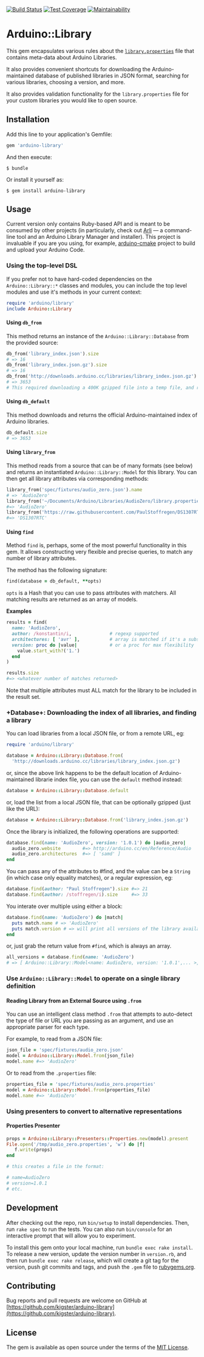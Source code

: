 [![Build Status](https://travis-ci.org/kigster/arduino-library.svg?branch=master)](https://travis-ci.org/kigster/arduino-library)
[![Test Coverage](https://api.codeclimate.com/v1/badges/0da01eba1b556826a231/test_coverage)](https://codeclimate.com/github/kigster/arduino-library/test_coverage)
[![Maintainability](https://api.codeclimate.com/v1/badges/0da01eba1b556826a231/maintainability)](https://codeclimate.com/github/kigster/arduino-library/maintainability)

# Arduino::Library

This gem encapsulates various rules about the [`library.properties`](https://github.com/arduino/Arduino/wiki/Arduino-IDE-1.5:-Library-specification#library-metadata) file that contains meta-data about Arduino Libraries.

It also provides convenient shortcuts for downloading the Arduino-maintained database of published libraries in JSON format, searching for various libraries, choosing a version, and more.

It also provides validation functionality for the `library.properties` file for your custom libraries you would like to open source.
 

## Installation

Add this line to your application's Gemfile:

```ruby
gem 'arduino-library'
```

And then execute:

    $ bundle

Or install it yourself as:

    $ gem install arduino-library

## Usage

Current version only contains Ruby-based API and is meant to be consumed by other projects (in particularly, check out [Arli](https://github.com/kigster/arli) — a command-line tool and an Arduino Library Manager and installer). This project is invaluable if you are you using, for example, [arduino-cmake](https://github.com/arduino-cmake/arduino-cmake) project to build and upload your Arduino Code.


### Using the top-level DSL

If you prefer not to have hard-coded dependencies on the `Arduino::Library::*` classes and modules, you can include the top level modules and use it's methods in your current context:

```ruby
require 'arduino/library'
include Arduino::Library
```

#### Using `db_from`

This method returns an instance of the `Arduino::Library::Database` from the provided source:

```ruby
db_from('library_index.json').size 
# => 16
db_from('library_index.json.gz').size
# => 16
db_from('http://downloads.arduino.cc/libraries/library_index.json.gz').size 
# => 3653
# This required downloading a 400K gzipped file into a temp file, and reading from there.
```

#### Using `db_default`

This method downloads and returns the official Arduino-maintained index of Arduino libraries.

```ruby
db_default.size
# => 3653
```

#### Using `library_from`

This method reads from a source that can be of many formats (see below) and returns an instantiated `Arduino::Library::Model` for this library. You can then get all library attributes via corresponding methods:

```ruby
library_from('spec/fixtures/audio_zero.json').name 
# => 'AudioZero'
library_from('~/Documents/Arduino/Libraries/AudioZero/library.properties').name 
#=> 'AudioZero'
library_from('https://raw.githubusercontent.com/PaulStoffregen/DS1307RTC/master/library.properties').name
#=> 'DS1307RTC'
```

#### Using `find`

Method `find` is, perhaps, some of the most powerful functionality in this gem. It allows constructing very flexible and precise queries, to match any number of library attributes.

The method has the following signature:

```ruby
find(database = db_default, **opts)
```

`opts` is a Hash that you can use to pass attributes with matchers. All matching results are returned as an array of models.

**Examples**

```ruby
results = find(
  name: 'AudioZero',
  author: /konstantin/i,              # regexp supported
  architectures: [ 'avr' ],           # array is matched if it's a subset
  version: proc do |value|            # or a proc for max flexibility
    value.start_with?('1.')
  end
)

results.size 
#=> <whatever number of matches returned>
```

Note that multiple attributes must ALL match for the library to be included in the result set.

### +Database+: Downloading the index of all libraries, and finding a library

You can load libraries from a local JSON file, or from a remote URL, eg:  

```ruby 
require 'arduino/library'

database = Arduino::Library::Database.from(
  'http://downloads.arduino.cc/libraries/library_index.json.gz')
```

or, since the above link happens to be the default location of Arduino-maintained librarie index file, you can use the `default` method instead:

```ruby
database = Arduino::Library::Database.default
```

or, load the list from a local JSON file, that can be optionally gzipped (just like the URL):

```ruby
database = Arduino::Library::Database.from('library_index.json.gz')
```

Once the library is initialized, the following operations are supported:

```ruby
database.find(name: 'AudioZero', version: '1.0.1') do |audio_zero|
  audio_zero.website        #=> http://arduino.cc/en/Reference/Audio
  audio_zero.architectures  #=> [ 'samd' ] 
end
```

You can pass any of the attributes to #find, and the value can be a `String` (in which case only equality matches), or a regular expression, eg:

```ruby
database.find(author: "Paul Stoffregen").size #=> 21
database.find(author: /stoffregen/i).size     #=> 33
```

You interate over multiple using either a block:

```ruby
database.find(name: 'AudioZero') do |match|
  puts match.name # => 'AudioZero'
  puts match.version # => will print all versions of the library available
end
```

or, just grab the return value from `#find`, which is always an array.

```ruby
all_versions = database.find(name: 'AudioZero')
# => [ Arduino::Library::Model<name: AudioZero, version: '1.0.1',... >, .. ]
```

### Use `Arduino::Library::Model` to operate on a single library definition

#### Reading Library from an External Source using `.from`

You can use an intelligent class method `.from` that attempts to auto-detect the type of file or URL you are passing as an argument, and use an appropriate parser for each type. 

For example, to read from a JSON file: 

```ruby
json_file = 'spec/fixtures/audio_zero.json'
model = Arduino::Library::Model.from(json_file)
model.name #=> 'AudioZero'
```

Or to read from the `.properties` file:

```ruby
properties_file = 'spec/fixtures/audio_zero.properties'
model = Arduino::Library::Model.from(properties_file)
model.name #=> 'AudioZero'
```

### Using presenters to convert to alternative representations

#### Properties Presenter

```ruby
props = Arduino::Library::Presenters::Properties.new(model).present
File.open('/tmp/audio_zero.properties', 'w') do |f|
   f.write(props)
end

# this creates a file in the format:

# name=AudioZero
# version=1.0.1
# etc.
```

## Development

After checking out the repo, run `bin/setup` to install dependencies. Then, run `rake spec` to run the tests. You can also run `bin/console` for an interactive prompt that will allow you to experiment.

To install this gem onto your local machine, run `bundle exec rake install`. To release a new version, update the version number in `version.rb`, and then run `bundle exec rake release`, which will create a git tag for the version, push git commits and tags, and push the `.gem` file to [rubygems.org](https://rubygems.org).

## Contributing

Bug reports and pull requests are welcome on GitHub at [https://github.com/kigster/arduino-library](https://github.com/kigster/arduino-library).

## License

The gem is available as open source under the terms of the [MIT License](http://opensource.org/licenses/MIT).
